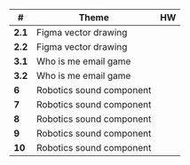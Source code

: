 
| #       | Theme                    | HW  |
| ------- | ------------------------ | --- |
| **2.1** | Figma vector drawing     |     |
| **2.2** | Figma vector drawing     |     |
| **3.1** | Who is me email game     |     |
| **3.2** | Who is me email game     |     |
| **6**   | Robotics sound component |     |
| **7**   | Robotics sound component |     |
| **8**   | Robotics sound component |     |
| **9**   | Robotics sound component |     |
| **10**  | Robotics sound component |     |
